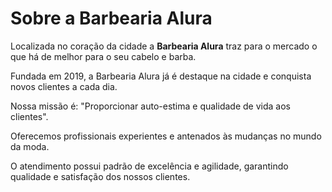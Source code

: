 <h1> Sobre a Barbearia Alura</h1>
<p></p>Localizada no coração da cidade a <strong>Barbearia Alura</strong> traz para o mercado o que há de melhor para o seu cabelo e barba. 
<p></p>Fundada em 2019, a Barbearia Alura já é destaque na cidade e conquista novos clientes a cada dia.<p></p>
<p></p>Nossa missão é: "Proporcionar auto-estima e qualidade de vida aos clientes". <p></p>
<p></p>Oferecemos profissionais experientes e antenados às mudanças no mundo da moda.<p></p>
<p></p>O atendimento possui padrão de excelência e agilidade, garantindo qualidade e satisfação dos nossos clientes.<p></p>

